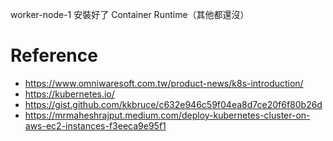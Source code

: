 
worker-node-1 安裝好了 Container Runtime（其他都還沒）

# Reference
- https://www.omniwaresoft.com.tw/product-news/k8s-introduction/
- https://kubernetes.io/
- https://gist.github.com/kkbruce/c632e946c59f04ea8d7ce20f6f80b26d
- https://mrmaheshrajput.medium.com/deploy-kubernetes-cluster-on-aws-ec2-instances-f3eeca9e95f1